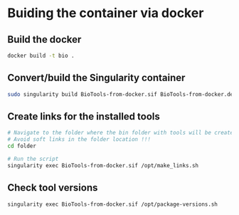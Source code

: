 # Buiding the container via docker

## Build the docker
```bash
docker build -t bio .
```

## Convert/build the Singularity container
```bash
sudo singularity build BioTools-from-docker.sif BioTools-from-docker.def
```

## Create links for the installed tools
```bash
# Navigate to the folder where the bin folder with tools will be created
# Avoid soft links in the folder location !!!
cd folder

# Run the script
singularity exec BioTools-from-docker.sif /opt/make_links.sh
```

## Check tool versions
```bash
singularity exec BioTools-from-docker.sif /opt/package-versions.sh
```

